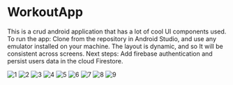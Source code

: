 # WorkoutApp

This is a crud android application that has a lot of cool UI components used. 
To run the app:
Clone from the repository in Android Studio, and use any emulator installed on your machine. The layout is dynamic, and so It will be consistent across screens.
Next steps: Add firebase authentication and persist users data in the cloud Firestore.

![1](https://user-images.githubusercontent.com/55329336/153409452-96e81600-3973-4152-b745-1c48980afc9d.png)
![2](https://user-images.githubusercontent.com/55329336/153409459-0ace4572-f68d-4b5d-be22-8ab616ac71d3.png)
![3](https://user-images.githubusercontent.com/55329336/153409466-865f2312-e5e3-4b7a-b9bc-f06b7a8612f8.png)
![4](https://user-images.githubusercontent.com/55329336/153409476-7ae4de32-6e26-4ea3-8b7a-c60adeac8506.png)
![5](https://user-images.githubusercontent.com/55329336/153409483-92d3699a-4d64-4519-af8c-93ca1eb6a2d8.png)
![6](https://user-images.githubusercontent.com/55329336/153409490-2ca62733-cda4-4d92-a058-e0ef6df50bd2.png)
![7](https://user-images.githubusercontent.com/55329336/153409495-8625c490-a6bc-4abe-ad21-9b6eef2dbd65.png)
![8](https://user-images.githubusercontent.com/55329336/153409507-443eedf7-a436-41b5-bf4d-c508173ba04d.png)
![9](https://user-images.githubusercontent.com/55329336/153409518-bec27396-ac16-4c3f-82d4-f0fe922937a0.png)
